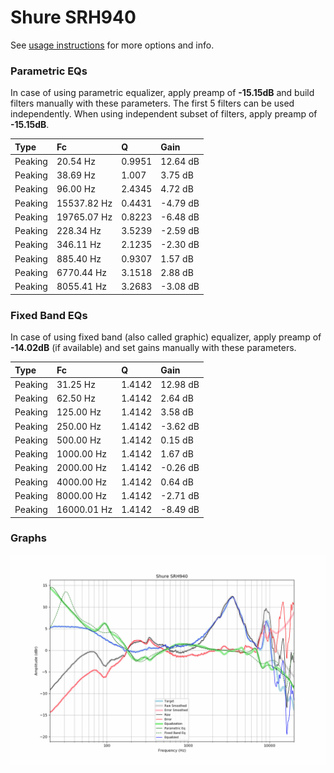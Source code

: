 # Shure SRH940
See [usage instructions](https://github.com/jaakkopasanen/AutoEq#usage) for more options and info.

### Parametric EQs
In case of using parametric equalizer, apply preamp of **-15.15dB** and build filters manually
with these parameters. The first 5 filters can be used independently.
When using independent subset of filters, apply preamp of **-15.15dB**.

| Type    | Fc          |      Q | Gain     |
|:--------|:------------|:-------|:---------|
| Peaking | 20.54 Hz    | 0.9951 | 12.64 dB |
| Peaking | 38.69 Hz    | 1.007  | 3.75 dB  |
| Peaking | 96.00 Hz    | 2.4345 | 4.72 dB  |
| Peaking | 15537.82 Hz | 0.4431 | -4.79 dB |
| Peaking | 19765.07 Hz | 0.8223 | -6.48 dB |
| Peaking | 228.34 Hz   | 3.5239 | -2.59 dB |
| Peaking | 346.11 Hz   | 2.1235 | -2.30 dB |
| Peaking | 885.40 Hz   | 0.9307 | 1.57 dB  |
| Peaking | 6770.44 Hz  | 3.1518 | 2.88 dB  |
| Peaking | 8055.41 Hz  | 3.2683 | -3.08 dB |

### Fixed Band EQs
In case of using fixed band (also called graphic) equalizer, apply preamp of **-14.02dB**
(if available) and set gains manually with these parameters.

| Type    | Fc          |      Q | Gain     |
|:--------|:------------|:-------|:---------|
| Peaking | 31.25 Hz    | 1.4142 | 12.98 dB |
| Peaking | 62.50 Hz    | 1.4142 | 2.64 dB  |
| Peaking | 125.00 Hz   | 1.4142 | 3.58 dB  |
| Peaking | 250.00 Hz   | 1.4142 | -3.62 dB |
| Peaking | 500.00 Hz   | 1.4142 | 0.15 dB  |
| Peaking | 1000.00 Hz  | 1.4142 | 1.67 dB  |
| Peaking | 2000.00 Hz  | 1.4142 | -0.26 dB |
| Peaking | 4000.00 Hz  | 1.4142 | 0.64 dB  |
| Peaking | 8000.00 Hz  | 1.4142 | -2.71 dB |
| Peaking | 16000.01 Hz | 1.4142 | -8.49 dB |

### Graphs
![](./Shure%20SRH940.png)